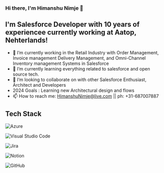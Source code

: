 
<!--
**himanshunimje1/himanshunimje1** is a ✨ _special_ ✨ repository because its `README.md` (this file) appears on your GitHub profile.

Here are some ideas to get you started:
-->

### Hi there, I'm Himanshu Nimje 👋

## I'm Salesforce Developer with 10 years of experiencee currently working at Aatop, Nehterlands!
- 🔭 I’m currently working in the Retail Industry with Order Management, Invoice management Delivery Management, and Omni-Channel Inventory management Systems in Salesforce
- 🌱 I’m currently learning everything related to salesforce and open source tech.
- 👯 I’m looking to collaborate on with other Salesforce Enthusiast, Architect and Developers 
- 2024 Goals : Learning new Architectural design and flows
- 📫 How to reach me: HimanshuNimje@live.com ||  ph: +31-687007887


## Tech Stack

![Azure](https://img.shields.io/badge/azure-%230072C6.svg?style=for-the-badge&logo=microsoftazure&logoColor=white)

![Visual Studio Code](https://img.shields.io/badge/Visual%20Studio%20Code-0078d7.svg?style=for-the-badge&logo=visual-studio-code&logoColor=white)

![Jira](https://img.shields.io/badge/jira-%230A0FFF.svg?style=for-the-badge&logo=jira&logoColor=white)

![Notion](https://img.shields.io/badge/Notion-%23000000.svg?style=for-the-badge&logo=notion&logoColor=white)

![GitHub](https://img.shields.io/badge/github-%23121011.svg?style=for-the-badge&logo=github&logoColor=white)
